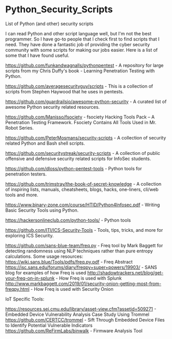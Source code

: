# Python_Security_Scripts
List of Python (and other) security scripts

I can read Python and other script language well, but I'm not the best programmer. So I have go-to people that I check first to find scripts that I need. They have done a fantastic job of providing the cyber security community with some scripts for making our jobs easier. Here is a list of some that I have found useful.

https://github.com/funkandwagnalls/pythonpentest - A repository for large scripts from my Chris Duffy's book - Learning Penetration Testing with Python.

https://github.com/averagesecurityguy/scripts - This is a collection of scripts from Stephen Haywood that he uses in pentests.

https://github.com/guardrailsio/awesome-python-security - A curated list of awesome Python security related resources.

https://github.com/Manisso/fsociety - fsociety Hacking Tools Pack – A Penetration Testing Framework. Fsociety Contains All Tools Used in Mr. Robot Series.

https://github.com/PeterMosmans/security-scripts - A collection of security related Python and Bash shell scripts.

https://github.com/securitystreak/security-scripts - A collection of public offensive and defensive security related scripts for InfoSec students.

https://github.com/dloss/python-pentest-tools - Python tools for penetration testers.

https://github.com/trimstray/the-book-of-secret-knowledge - A collection of inspiring lists, manuals, cheatsheets, blogs, hacks, one-liners, cli/web tools and more.

https://www.binary-zone.com/course/HTID/Python4Infosec.pdf - Writing Basic Security Tools using Python.

https://hackersonlineclub.com/python-tools/ - Python tools

https://github.com/ITI/ICS-Security-Tools - Tools, tips, tricks, and more for exploring ICS Security.

https://github.com/sans-blue-team/freq.py - Freq tool by Mark Baggett for detecting randomness using NLP techniques rather than pure entropy calculations. Some usage resources:
https://wiki.sans.blue/Tools/pdfs/freq.py.pdf - Freq Abstract
https://isc.sans.edu/forums/diary/freqpy+super+powers/19903/ - SANS blog for examples of how Freq is used
http://shadowtrackers.net/blog/get-your-freq-on-in-splunk - How Freq is used with Splunk
http://www.markbaggett.com/2019/01/security-onion-getting-most-from-freqpy.html - How Freq is used with Security Onion

IoT Specific Tools:

https://resources.sei.cmu.edu/library/asset-view.cfm?assetid=509271 - Embedded Device Vulnerability Analysis Case Study Using Trommel
https://github.com/CERTCC/trommel - Sift Through Embedded Device Files to Identify Potential Vulnerable Indicators
https://github.com/ReFirmLabs/binwalk - Firmware Analysis Tool
